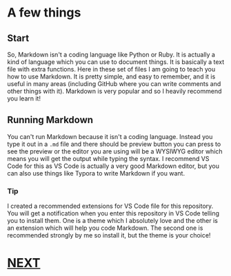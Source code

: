 # A few things

## Start

So, Markdown isn't a coding language like Python or Ruby. It is actually a kind of language which you can use to document things. It is basically a text file with extra functions. Here in these set of files I am going to teach you how to use Markdown. It is pretty simple, and easy to remember, and it is useful in many areas (including GitHub where you can write comments and other things with it). Markdown is very popular and so I heavily recommend you learn it!

## Running Markdown

You can't run Markdown because it isn't a coding language. Instead you type it out in a `.md` file and there should be preview button you can press to see the preview or the editor you are using will be a WYSIWYG editor which means you will get the output while typing the syntax. I recommend VS Code for this as VS Code is actually a very good Markdown editor, but you can also use things like Typora to write Markdown if you want.

### Tip

I created a recommended extensions for VS Code file for this repository. You will get a notification when you enter this repository in VS Code telling you to install them. One is a theme which I absolutely love and the other is an extension which will help you code Markdown. The second one is recommended strongly by me so install it, but the theme is your choice!

# [NEXT](1.%20Headings.md)